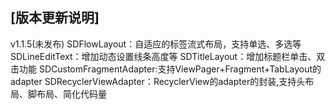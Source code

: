 ## [版本更新说明]
v1.1.5(未发布)
    SDFlowLayout：自适应的标签流式布局，支持单选、多选等
    SDLineEditText：增加动态设置线条高度等
    SDTitleLayout：增加标题栏单击、双击功能
    SDCustomFragmentAdapter:支持ViewPager+Fragment+TabLayout的adapter
    SDRecyclerViewAdapter：RecyclerView的adapter的封装,支持头布局、脚布局、简化代码量
    
